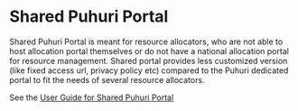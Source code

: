 # Shared Puhuri Portal

Shared Puhuri Portal is meant for resource allocators, who are not able to host allocation portal themselves or do not have a national allocation portal for resource management.
Shared portal provides less customized version (like fixed access url, privacy policy etc) compared to the Puhuri dedicated portal to fit the needs of several resource allocators.

See the [User Guide for Shared Puhuri Portal](user_guides/user_guide_shared/organization_and_project_management_shared.md)
